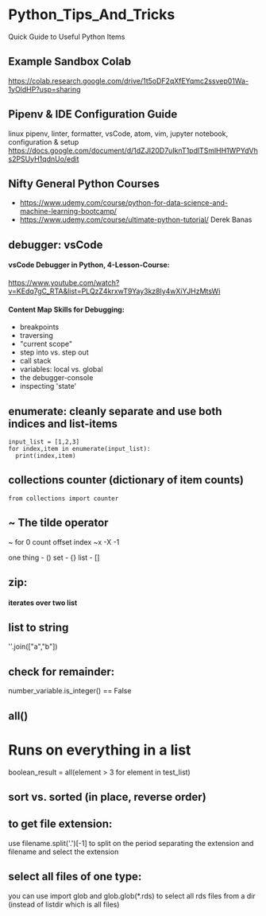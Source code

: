 # Python_Tips_And_Tricks
Quick Guide to Useful Python Items

## Example Sandbox Colab 
https://colab.research.google.com/drive/1t5oDF2qXfEYqmc2ssvep01Wa-1yOldHP?usp=sharing 


## Pipenv & IDE Configuration Guide
linux pipenv, linter, formatter, vsCode, atom, vim, jupyter notebook, configuration & setup
https://docs.google.com/document/d/1dZJI20D7uIknT1pdlTSmlHH1WPYdVhs2PSUyH1qdnUo/edit 

## Nifty General Python Courses
- https://www.udemy.com/course/python-for-data-science-and-machine-learning-bootcamp/ 
- https://www.udemy.com/course/ultimate-python-tutorial/ Derek Banas


## debugger: vsCode

#### vsCode Debugger in Python, 4-Lesson-Course:
https://www.youtube.com/watch?v=KEdq7gC_RTA&list=PLQzZ4krxwT9Yay3kz8ly4wXiYJHzMtsWi

#### Content Map Skills for Debugging:
- breakpoints
- traversing
- "current scope"
- step into vs. step out
- call stack
- variables: local vs. global
- the debugger-console
- inspecting 'state'

## enumerate: cleanly separate and use both indices and list-items
```
input_list = [1,2,3]
for index,item in enumerate(input_list):
  print(index,item)
```

## collections counter (dictionary of item counts)
```
from collections import counter

```

## ~ The tilde operator
~ for 0 count offset index
~x
-X 
-1

one thing - ()
set - {}
list - []


## zip:
#### iterates over two list


## list to string
''.join(["a","b"])


## check for remainder:
number_variable.is_integer() == False
	

## all()
# Runs on everything in a list
boolean_result = all(element > 3 for element in test_list)


## sort vs. sorted (in place, reverse order)

## to get file extension:
use filename.split('.')[-1] to split on the period separating the extension and filename and select the extension

## select all files of one type:
you can use import glob and glob.glob(*.rds) to select all rds files from a dir (instead of listdir which is all files)


